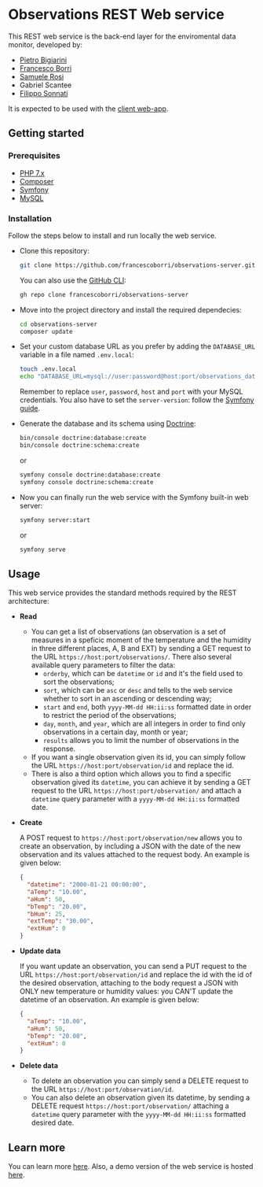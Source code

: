 # Observations REST Web service

This REST web service is the back-end layer for the enviromental data monitor, developed by:
- [Pietro Bigiarini](https://github.com/bigiarinip)
- [Francesco Borri](https://github.com/francescoborri)
- [Samuele Rosi](https://github.com/BtwSam)
- Gabriel Scantee
- [Filippo Sonnati](https://github.com/filipposonnati)

It is expected to be used with the [client web-app](https://github.com/Leofatto7/ClientRest).

## Getting started

### Prerequisites
- [PHP 7.x](https://www.php.net/downloads)
- [Composer](https://getcomposer.org/download/)
- [Symfony](https://symfony.com/download)
- [MySQL](https://dev.mysql.com/downloads/)

### Installation
Follow the steps below to install and run locally the web service.
* Clone this repository:

    ```sh
    git clone https://github.com/francescoborri/observations-server.git
    ```
    You can also use the [GitHub CLI](https://github.com/cli/cli):
    
     ```sh
     gh repo clone francescoborri/observations-server
     ```
* Move into the project directory and install the required dependecies:

  ```sh
  cd observations-server
  composer update
  ```
* Set your custom database URL as you prefer by adding the `DATABASE_URL` variable in a file named `.env.local`:

  ```sh
  touch .env.local
  echo "DATABASE_URL=mysql://user:password@host:port/observations_database?serverVersion=server-version" > .env.local
  ```
  Remember to replace `user`, `password`, `host` and `port` with your MySQL credentials.
  You also have to set the `server-version`: follow the [Symfony guide](https://symfony.com/doc/current/doctrine.html#configuring-the-database).
* Generate the database and its schema using [Doctrine](https://www.doctrine-project.org/):

  ```sh
  bin/console doctrine:database:create
  bin/console doctrine:schema:create
  ```
  or
  ```sh
  symfony console doctrine:database:create
  symfony console doctrine:schema:create
  ```
* Now you can finally run the web service with the Symfony built-in web server:
  
  ```sh
  symfony server:start
  ```
  
  or
  ```sh
  symfony serve
  ```

## Usage
This web service provides the standard methods required by the REST architecture:
- **Read**

  - You can get a list of observations (an observation is a set of measures in a speficic moment of the temperature and the humidity in three different places, A, B and EXT) by sending a GET request to the URL `https://host:port/observations/`.
  There also several available query parameters to filter the data:
    - `orderby`, which can be `datetime` or `id` and it's the field used to sort the observations;
    - `sort`, which can be `asc` or `desc` and tells to the web service whether to sort in an ascending or descending way;
    - `start` and `end`, both `yyyy-MM-dd HH:ii:ss` formatted date in order to restrict the period of the observations;
    - `day`, `month`, and `year`, which are all integers in order to find only observations in a certain day, month or year;
    - `results` allows you to limit the number of observations in the response.
  - If you want a single observation given its id, you can simply follow the URL `https://host:port/observation/id` and replace the id.
  - There is also a third option which allows you to find a specific observation gived its `datetime`, you can achieve it by sending a GET request to the URL `https://host:port/observation/` and attach a `datetime` query parameter with a `yyyy-MM-dd HH:ii:ss` formatted date.
- **Create**

  A POST request to `https://host:port/observation/new` allows you to create an observation, by including a JSON with the date of the new observation and its values attached to the request body. An example is given below:

  ```json
  {
    "datetime": "2000-01-21 00:00:00",
    "aTemp": "10.00",
    "aHum": 50,
    "bTemp": "20.00",
    "bHum": 25,
    "extTemp": "30.00",
    "extHum": 0
  }
  ```
- **Update data**

  If you want update an observation, you can send a PUT request to the URL `https://host:port/observation/id` and replace the id with the id of the desired observation, attaching to the body request a JSON with ONLY new temperature or humidity values: you CAN'T update the datetime of an observation. An example is given below:
  
  ```json
  {
    "aTemp": "10.00",
    "aHum": 50,
    "bTemp": "20.00",
    "extHum": 0
  }
  ```
- **Delete data**

  - To delete an observation you can simply send a DELETE request to the URL `https://host:port/observation/id`.
  - You can also delete an observation given its datetime, by sending a DELETE request `https://host:port/observation/` attaching a `datetime` query parameter with the `yyyy-MM-dd HH:ii:ss` formatted desired date.

## Learn more
You can learn more [here](https://www.postman.com/francescoborri/workspace/observations-rest-web-service/overview). Also, a demo version of the web service is hosted [here](https://francescoborri.ddns.net:8000/observations/?results=100).
